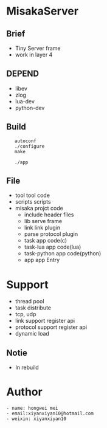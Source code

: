 # MisakaServer

## Brief 
 - Tiny Server frame
 - work in layer 4

## DEPEND
 - libev
 - zlog     
 - lua-dev
 - python-dev

## Build 
 ```
    autoconf
    ./configure 
    make 
    
    ./app

 ```

## File
 - tool             tool code 
 - scripts          scripts
 - misaka           projct code
    - include       header files
    - lib           serve frame
    - link          link plugin
    - parse         protocol plugin
    - task          app code(c)
    - task-lua      app code(lua)
    - task-python   app code(python)
    - app           app Entry

# Support
 - thread pool
 - task distribute
 - tcp, udp 
 - link support register api
 - protocol support register api
 - dynamic load

## Notie
 - In rebuild

# Author 
    - name: hongwei mei
    - email:xiyanxiyan10@hotmail.com
    - weixin: xiyanxiyan10
